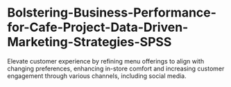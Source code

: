 # Bolstering-Business-Performance-for-Cafe-Project-Data-Driven-Marketing-Strategies-SPSS

Elevate customer experience by refining menu offerings to align with changing preferences, enhancing in-store comfort and increasing customer engagement through various channels, including social media.
